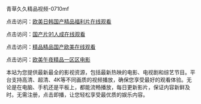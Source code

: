青草久久精品视频-0710mf

点击访问：<a href="https://heiliaowt0d7p.pages.dev">欧美日韩国产精品福利片在线观看</a>

点击访问：<a href="https://heiliaoga6s9v.pages.dev">国产片91人成在线观看</a>

点击访问：<a href="https://heiliaoow5kzm.pages.dev">精品精品国产欧美在线观看</a>

点击访问：<a href="https://heiliao2dmwwy.pages.dev">欧美午夜精品一区区电影</a>

本站为您提供最新最全的影视资源，包括最新热映的电影、电视剧和综艺节目。平台支持高清、超清、4K等不同画质的视频播放，确保您享受最好的观看体验。无论是在电脑、手机还是平板上，都能流畅播放，每日更新影片，保证内容新鲜及时。无需注册，点击即播，让您轻松享受最优质的娱乐内容。

<span style="display:none;">[Canonical link](https://github.com/gv20250710/gv19 ）</span>
